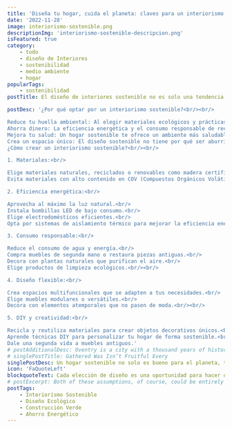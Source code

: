 ```yaml
---
title: 'Diseña tu hogar, cuida el planeta: claves para un interiorismo sostenible'
date: '2022-11-28'
image: interiorismo-sostenible.png
descriptionImg: 'interiorismo-sostenible-descripcion.png'
isFeatured: true
category:
    - todo
    - diseño de Interiores
    - sostenibilidad
    - medio ambiente
    - hogar
popularTags:
    - sostenibilidad
postTitle: El diseño de interiores sostenible no es solo una tendencia, es una necesidad. Cada vez somos más conscientes del impacto que nuestras decisiones tienen en el medio ambiente, y nuestro hogar es un buen lugar para empezar a hacer cambios positivos.

postDesc: '¿Por qué optar por un interiorismo sostenible?<br/><br/>

Reduce tu huella ambiental: Al elegir materiales ecológicos y prácticas responsables, contribuyes a la protección del medio ambiente.
Ahorra dinero: La eficiencia energética y el consumo responsable de recursos te ayudarán a reducir tus facturas.
Mejora tu salud: Un hogar sostenible te ofrece un ambiente más saludable y libre de toxinas.
Crea un espacio único: El diseño sostenible no tiene por qué ser aburrido. Puedes crear un espacio bello, funcional y respetuoso con el planeta.
¿Cómo crear un interiorismo sostenible?<br/><br/>

1. Materiales:<br/>

Elige materiales naturales, reciclados o renovables como madera certificada, bambú, corcho, piedra natural o textiles de algodón orgánico.
Evita materiales con alto contenido en COV (Compuestos Orgánicos Volátiles) como pinturas, barnices o adhesivos.<br/><br/>

2. Eficiencia energética:<br/>

Aprovecha al máximo la luz natural.<br/>
Instala bombillas LED de bajo consumo.<br/>
Elige electrodomésticos eficientes.<br/>
Opta por sistemas de aislamiento térmico para mejorar la eficiencia energética de tu hogar.<br/><br/>

3. Consumo responsable:<br/>

Reduce el consumo de agua y energía.<br/>
Compra muebles de segunda mano o restaura piezas antiguas.<br/>
Decora con plantas naturales que purifican el aire.<br/>
Elige productos de limpieza ecológicos.<br/><br/>

4. Diseño flexible:<br/>

Crea espacios multifuncionales que se adapten a tus necesidades.<br/>
Elige muebles modulares o versátiles.<br/>
Decora con elementos atemporales que no pasen de moda.<br/><br/>

5. DIY y creatividad:<br/>

Recicla y reutiliza materiales para crear objetos decorativos únicos.<br/>
Aprende técnicas DIY para personalizar tu hogar de forma sostenible.<br/>
Dale una segunda vida a muebles antiguos.'
# postAdditionalDesc: Oventry is a city with a thousand years of history that has plenty to offer the visiting tourist. Located in the heart of Warwickshire.
# singlePostTitle: Gathered Was Isn’t Fruitful Every
singlePostDesc: Un hogar sostenible no solo es bueno para el planeta, también es bueno para tu bolsillo y tu salud. Con un poco de creatividad e ingenio, puedes crear un espacio bello, funcional y respetuoso con el medio ambiente.
icon: 'FaQuoteLeft'
blockquoteText: Cada elección de diseño es una oportunidad para hacer del mundo un lugar mejor.
# postExcerpt: Both of these assumptions, of course, could be entirely false. Self-censoring is firmly rooted in our experiences with mistakes in the past and not the present. The brain messages arising from those experiences can be deceptive.
postTags:
    - Interiorismo Sostenible
    - Diseño Ecológico
    - Construcción Verde
    - Ahorro Energético
---
```

